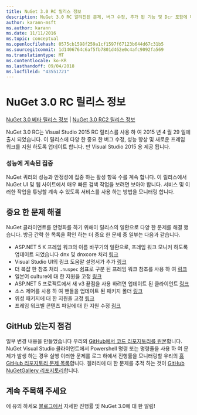 ```yaml
---
title: NuGet 3.0 RC 릴리스 정보
description: NuGet 3.0 RC 알려진된 문제, 버그 수정, 추가 된 기능 및 Dcr 포함에 대 한 릴리스 정보입니다.
author: karann-msft
ms.author: karann
ms.date: 11/11/2016
ms.topic: conceptual
ms.openlocfilehash: 0575cb1598f259a1cf1597f67123b644d67c31b5
ms.sourcegitcommit: 1d1406764c6af5fb7801d462e0c4afc9092fa569
ms.translationtype: MT
ms.contentlocale: ko-KR
ms.lasthandoff: 09/04/2018
ms.locfileid: "43551721"
---
```

# <a name="nuget-30-rc-release-notes"></a>NuGet 3.0 RC 릴리스 정보

[NuGet 3.0 베타 릴리스 정보](../release-notes/nuget-3.0-beta.md) | [NuGet 3.0 RC2 릴리스 정보](../release-notes/nuget-3.0-RC2.md)

NuGet 3.0 RC는 Visual Studio 2015 RC 릴리스를 사용 하 여 2015 년 4 월 29 일에 출시 되었습니다. 이 릴리스에 다양 한 중요 한 버그 수정, 성능 향상 및 새로운 프레임 워크를 지원 하도록 업데이트 합니다.  만 Visual Studio 2015 용 제공 됩니다.

### <a name="continued-focus-on-performance"></a>성능에 계속된 집중

NuGet 쿼리의 성능과 안정성에 집중 하는 활성 항목 수를 계속 합니다.  이 릴리스에서 NuGet UI 및 웹 사이트에서 매우 빠른 검색 작업을 보려면 보아야 합니다.  서비스 및 이러한 작업을 튜닝할 계속 수 있도록 서비스를 사용 하는 방법을 모니터링 합니다.

## <a name="significant-issues-resolved"></a>중요 한 문제 해결

NuGet 클라이언트를 안정화를 하기 위해이 릴리스의 일환으로 다양 한 문제를 해결 했습니다.  방금 간략 한 목록을 확인 하는 더 중요 한 문제 중 일부는 다음과 같습니다.

* ASP.NET 5 K 프레임 워크의 이름 바꾸기의 일환으로, 프레임 워크 모니커 하도록 업데이트 되었습니다 dnx 및 dnxcore 처리 [링크](https://github.com/NuGet/Home/issues/215)
* Visual Studio UI의 링크 도움말 설명서가 추가 [링크](https://github.com/NuGet/Home/issues/232)
* 더 복잡 한 참조 처리 `.nuspec` 쉼표로 구분 된 프레임 워크 참조를 사용 하 여 [링크](https://github.com/NuGet/Home/issues/276)
* 일본어 culture에 대 한 지원을 고정 [링크](https://github.com/NuGet/Home/issues/253)
* ASP.NET 5 프로젝트에서 새 v3 끝점을 사용 하려면 업데이트 된 클라이언트 [링크](https://github.com/NuGet/Home/issues/219)
* 소스 제어를 사용 하 여 핸들을 업데이트 된 패키지 폴더 [링크](https://github.com/NuGet/Home/issues/56)
* 위성 패키지에 대 한 지원을 고정 [링크](https://github.com/NuGet/Home/issues/17)
* 프레임 워크별 콘텐츠 파일에 대 한 지원 수정 [링크](https://github.com/NuGet/Home/issues/18)

## <a name="github-presence-overhaul"></a>GitHub 있는지 점검

일부 변경 내용을 만들었습니다 우리의 [GitHub에서 코드 리포지토리를 원본](http://github.com/nuget/home)합니다.  NuGet Visual Studio 클라이언트에서 Powershell 명령 또는 명령줄을 사용 하 여 문제가 발생 하는 경우 실행 이러한 문제를 로그 하에서 진행률을 모니터링할 우리의 [홈 GitHub 리포지토리 문제 목록](http://github.com/nuget/home/issues)합니다.  갤러리에 대 한 문제를 추적 하는 것이 [GitHub NuGetGallery 리포지토리](http://github.com/nuget/NuGetGallery/issues)합니다.


## <a name="stay-tuned"></a>계속 주목해 주세요

에 유의 하세요 [블로그에서](http://blog.nuget.org) 자세한 진행률 및 NuGet 3.0에 대 한 알림!
